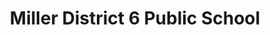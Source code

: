 ---
title: "Miller District 6 Public School"
url: /gary/miller-district-6-public-school/
shop: Allgemein
---